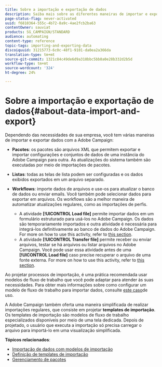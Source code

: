 ```yaml
---
title: Sobre a importação e exportação de dados
description: Saiba mais sobre as diferentes maneiras de importar e exportar dados com a Adobe Campaign.
page-status-flag: never-activated
uuid: f6810364-555c-4b72-8a9c-4ae2fcb2ba63
contentOwner: sauviat
products: SG_CAMPAIGN/STANDARD
audience: automating
content-type: reference
topic-tags: importing-and-exporting-data
discoiquuid: 31215773-6c0c-48f1-9101-da0ea2a366da
translation-type: tm+mt
source-git-commit: 1321c84c49de6d9a318bbc5bb8a0e28b332d2b5d
workflow-type: tm+mt
source-wordcount: '324'
ht-degree: 24%

---
```



# Sobre a importação e exportação de dados{#about-data-import-and-export}

Dependendo das necessidades de sua empresa, você tem várias maneiras de importar e exportar dados com a Adobe Campaign:

* **Pacotes**: os pacotes são arquivos XML que permitem exportar e importar configurações e conjuntos de dados de uma instância do Adobe Campaign para outra. As atualizações do sistema também são executadas por meio de importações de pacotes.
* **Listas**: todas as telas de lista podem ser configuradas e os dados exibidos exportados em um arquivo separado.
* **Workflows**: importe dados de arquivos e use-os para atualizar o banco de dados ou enviar emails. Você também pode selecionar dados para exportar em arquivos. Os workflows são a melhor maneira de automatizar atualizações regulares, como as importações de perfis.

   * A atividade **[!UICONTROL Load file]** permite importar dados em um formulário estruturado para usá-los no Adobe Campaign. Os dados são temporariamente importados e outra atividade é necessária para integrá-los definitivamente ao banco de dados do Adobe Campaign. For more on how to use this activity, refer to [this section](../../automating/using/load-file.md).
   * A atividade **[!UICONTROL Transfer file]** permite receber ou enviar arquivos, testar se há arquivos ou listar arquivos no Adobe Campaign. Você pode usar essa atividade antes de uma **[!UICONTROL Load file]** caso precise recuperar o arquivo de uma fonte externa. For more on how to use this activity, refer to [this section](../../automating/using/transfer-file.md).

Ao projetar processos de importação, é uma prática recomendada usar modelos de fluxo de trabalho que você pode adaptar para atender às suas necessidades. Para obter mais informações sobre como configurar um modelo de fluxo de trabalho para importar dados, consulte [este caso](../../automating/using/creating-import-workflow-templates.md)de uso.

A Adobe Campaign também oferta uma maneira simplificada de realizar importações regulares, que consiste em projetar **templates de importação**. Os templates de importação são modelos de fluxo de trabalho especializados disponíveis por meio de uma tela dedicada. Depois de projetado, o usuário que executa a importação só precisa carregar o arquivo para importá-lo em uma visualização simplificada.

**Tópicos relacionados**:

* [Importação de dados com modelos de importação](../../automating/using/importing-data-with-import-templates.md)
* [Definição de templates de importação](../../automating/using/importing-data-with-import-templates.md#setting-up-import-templates)
* [Gerenciamento de pacotes](../../automating/using/managing-packages.md)
